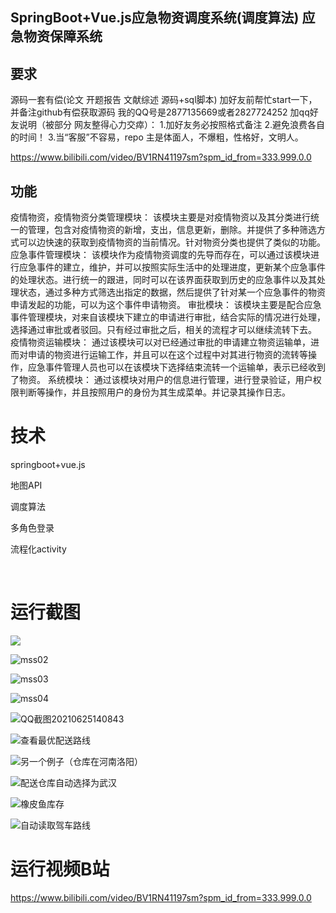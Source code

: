 ## SpringBoot+Vue.js应急物资调度系统(调度算法) 应急物资保障系统

## 要求
源码一套有偿(论文 开题报告  文献综述  源码+sql脚本)
加好友前帮忙start一下，并备注github有偿获取源码
我的QQ号是2877135669或者2827724252
加qq好友说明（被部分 网友整得心力交瘁）：
    1.加好友务必按照格式备注
    2.避免浪费各自的时间！
    3.当“客服”不容易，repo 主是体面人，不爆粗，性格好，文明人。

https://www.bilibili.com/video/BV1RN41197sm?spm_id_from=333.999.0.0





## 功能

疫情物资，疫情物资分类管理模块： 该模块主要是对疫情物资以及其分类进行统一的管理，包含对疫情物资的新增，支出，信息更新，删除。并提供了多种筛选方式可以边快速的获取到疫情物资的当前情况。针对物资分类也提供了类似的功能。
应急事件管理模块： 该模块作为疫情物资调度的先导而存在，可以通过该模块进行应急事件的建立，维护，并可以按照实际生活中的处理进度，更新某个应急事件的处理状态。进行统一的跟进，同时可以在该界面获取到历史的应急事件以及其处理状态，通过多种方式筛选出指定的数据，然后提供了针对某一个应急事件的物资申请发起的功能，可以为这个事件申请物资。
审批模块： 该模块主要是配合应急事件管理模块，对来自该模块下建立的申请进行审批，结合实际的情况进行处理，选择通过审批或者驳回。只有经过审批之后，相关的流程才可以继续流转下去。
疫情物资运输模块：
通过该模块可以对已经通过审批的申请建立物资运输单，进而对申请的物资进行运输工作，并且可以在这个过程中对其进行物资的流转等操作，应急事件管理人员也可以在该模块下选择结束流转一个运输单，表示已经收到了物资。
系统模块： 通过该模块对用户的信息进行管理，进行登录验证，用户权限判断等操作，并且按照用户的身份为其生成菜单。并记录其操作日志。





# 技术

springboot+vue.js

地图API

调度算法

多角色登录

流程化activity




​	

# 运行截图

![](mss01.jpg)

![mss02](mss02.jpg)

![mss03](mss03.jpg)

![mss04](mss04.jpg)

![QQ截图20210625140843](QQ截图20210625140843.png)

![查看最优配送路线](查看最优配送路线.png)

![另一个例子（仓库在河南洛阳）](另一个例子（仓库在河南洛阳）.png)

![配送仓库自动选择为武汉](配送仓库自动选择为武汉.png)

![橡皮鱼库存](橡皮鱼库存.png)

![自动读取驾车路线](自动读取驾车路线.png)

# 运行视频B站
https://www.bilibili.com/video/BV1RN41197sm?spm_id_from=333.999.0.0






